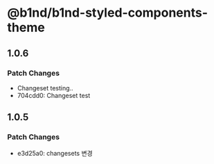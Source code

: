# @b1nd/b1nd-styled-components-theme

## 1.0.6

### Patch Changes

- Changeset testing..
- 704cdd0: Changeset test

## 1.0.5

### Patch Changes

- e3d25a0: changesets 변경
